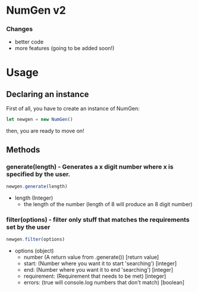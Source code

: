 # NumGen v2

### Changes
-   better code
-   more features (going to be added soon!)

# Usage
## Declaring an instance
First of all, you have to create an instance of NumGen:
```javascript
let newgen = new NumGen()
```
then, you are ready to move on!

## Methods
### generate(length) - Generates a x digit number where x is specified by the user.
```javascript
newgen.generate(length)
```
-   length (Integer)
    -   the length of the number (length of 8 will produce an 8 digit number)

### filter(options) - filter only stuff that matches the requirements set by the user
```javascript
newgen.filter(options)
```
-   options (object)
    -   number (A return value from .generate()) [return value]
    -   start: (Number where you want it to start 'searching') [integer]
    -   end: (Number where you want it to end 'searching') [integer]
    -   requirement: (Requirement that needs to be met) [integer]
    -   errors: (true will console.log numbers that don't match) [boolean]

    